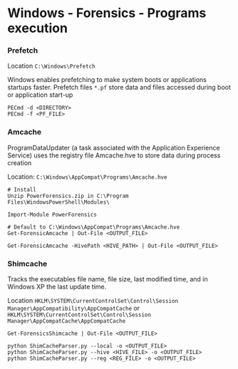 # Windows - Forensics - Programs execution

### Prefetch

Location `C:\Windows\Prefetch`

Windows enables prefetching to make system boots or applications startups
faster. Prefetch files `*.pf` store data and files accessed during boot or
application start-up

```
PECmd -d <DIRECTORY>
PECmd -f <PF_FILE>
```

### Amcache

ProgramDataUpdater (a task associated with the Application
Experience Service) uses the registry file Amcache.hve to store
data during process creation

Location: `C:\Windows\AppCompat\Programs\Amcache.hve`

```
# Install
Unzip PowerForensics.zip in C:\Program Files\WindowsPowerShell\Modules\

Import-Module PowerForensics

# Default to C:\Windows\AppCompat\Programs\Amcache.hve
Get-ForensicAmcache | Out-File <OUTPUT_FILE>

Get-ForensicAmcache -HivePath <HIVE_PATH> | Out-File <OUTPUT_FILE>
```

### Shimcache

Tracks the executables file name, file size, last modified time,
and in Windows XP the last update time.

Location `HKLM\SYSTEM\CurrentControlSet\Control\Session Manager\AppCompatibility\AppCompatCache` or `HKLM\SYSTEM\CurrentControlSet\Control\Session Manager\AppCompatCache\AppCompatCache`

```
Get-ForensicsShimcache | Out-File <OUTPUT_FILE>

python ShimCacheParser.py --local -o <OUTPUT_FILE>
python ShimCacheParser.py --hive <HIVE_FILE> -o <OUTPUT_FILE>
python ShimCacheParser.py --reg <REG_FILE> -o <OUTPUT_FILE>
```
